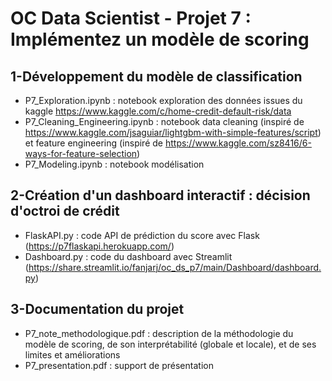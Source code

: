 # OC Data Scientist - Projet 7 : Implémentez un modèle de scoring
## 1-Développement du modèle de classification
- P7_Exploration.ipynb : notebook exploration des données issues du kaggle https://www.kaggle.com/c/home-credit-default-risk/data 
- P7_Cleaning_Engineering.ipynb : notebook data cleaning (inspiré de https://www.kaggle.com/jsaguiar/lightgbm-with-simple-features/script) et feature engineering  (inspiré de https://www.kaggle.com/sz8416/6-ways-for-feature-selection)
- P7_Modeling.ipynb : notebook modélisation

## 2-Création d'un dashboard interactif : décision d'octroi de crédit
- FlaskAPI.py : code API de prédiction du score avec Flask (https://p7flaskapi.herokuapp.com/)
- Dashboard.py : code du dashboard avec Streamlit (https://share.streamlit.io/fanjarj/oc_ds_p7/main/Dashboard/dashboard.py)

## 3-Documentation du projet
- P7_note_methodologique.pdf : description de la méthodologie du modèle de scoring, de son interprétabilité (globale et locale), et de ses limites et améliorations
- P7_presentation.pdf : support de présentation
